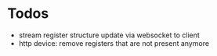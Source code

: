 # Todos
- stream register structure update via websocket to client
- http device: remove registers that are not present anymore

